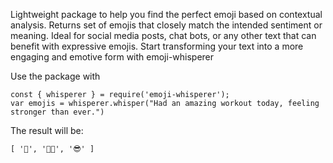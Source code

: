 Lightweight package to help you find the perfect emoji based on contextual analysis. Returns set of emojis that closely match the intended sentiment or meaning. Ideal for social media posts, chat bots, or any other text that can benefit with expressive emojis. Start transforming your text into a more engaging and emotive form with emoji-whisperer

Use the package with 
```
const { whisperer } = require('emoji-whisperer');
var emojis = whisperer.whisper("Had an amazing workout today, feeling stronger than ever.")

```
The result will be:
```
[ '💪', '🤖🤖', '😎' ]
```
